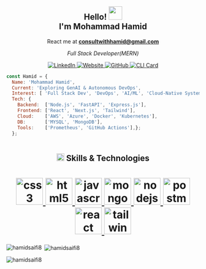 <div align="center">
  <h2>
    Hello! 
    <img src="https://media.giphy.com/media/hvRJCLFzcasrR4ia7z/giphy.gif" width="35px">  
    <br>I'm <strong>Mohammad Hamid   </strong>
  </h2>
 <p> React me at <b><u>consultwithhamid@gmail.com</u></b></p>
  <p><i>Full Stack Developer(MERN)</i></p>

  <a href="https://www.linkedin.com/in/consultwithhamid/">
    <img 
      src="https://img.shields.io/badge/LinkedIn-LinkedIn-24283B?style=for-the-badge&logo=linkedin&logoColor=white" 
      alt="LinkedIn" />
  </a>
  <a href="https://hamid.is-a.dev/">
    <img 
      src="https://img.shields.io/badge/Website-Website-24283B?style=for-the-badge&logo=google-chrome&logoColor=white" 
      alt="Website" />
  </a>
  <a href="https://github.com/hamidsaifi8">
    <img 
      src="https://img.shields.io/badge/GitHub-GitHub-24283B?style=for-the-badge&logo=github&logoColor=white" 
      alt="GitHub" />
  </a>
  <a href="https://www.npmjs.com/package/hamidsaifi8">
    <img 
      src="https://img.shields.io/badge/CLI-npx_hamidsaifi8-24283B?style=for-the-badge&logo=npm&logoColor=white" 
      alt="CLI Card" />
  </a>
</div>



```js
const Hamid = {
  Name: 'Mohammad Hamid',
  Current: 'Exploring GenAI & Autonomous DevOps',
  Interest: [ 'Full Stack Dev', 'DevOps', 'AI/ML', 'Cloud-Native Systems'],
  Tech: {
    Backend:  ['Node.js', 'FastAPI', 'Express.js'],
    Frontend: ['React', 'Next.js', 'Tailwind'],
    Cloud:    ['AWS', 'Azure', 'Docker', 'Kubernetes'],
    DB:       ['MYSQL', 'MongoDB'],
    Tools:    ['Prometheus', 'GitHub Actions'],};
  };
  
````

<h2 align="center">
  <img src="https://media2.giphy.com/media/QssGEmpkyEOhBCb7e1/giphy.gif" width="20px" height="20px">  
  Skills & Technologies
</h2>

<h1 align="center" gap-4> <a href="https://www.w3schools.com/css/" target="_blank" rel="noreferrer"> <img src="https://raw.githubusercontent.com/devicons/devicon/master/icons/css3/css3-original-wordmark.svg" alt="css3" width="70" height="70"/> </a>  <a href="https://www.w3.org/html/" target="_blank" rel="noreferrer"> <img src="https://raw.githubusercontent.com/devicons/devicon/master/icons/html5/html5-original-wordmark.svg" alt="html5" width="70" height="70"/> </a> <a href="https://developer.mozilla.org/en-US/docs/Web/JavaScript" target="_blank" rel="noreferrer"> <img src="https://raw.githubusercontent.com/devicons/devicon/master/icons/javascript/javascript-original.svg" alt="javascript" width="70" height="70"/> </a> <a href="https://www.mongodb.com/" target="_blank" rel="noreferrer"> <img src="https://raw.githubusercontent.com/devicons/devicon/master/icons/mongodb/mongodb-original-wordmark.svg" alt="mongodb" width="70" height="70"/> </a> <a href="https://nodejs.org" target="_blank" rel="noreferrer"> <img src="https://raw.githubusercontent.com/devicons/devicon/master/icons/nodejs/nodejs-original-wordmark.svg" alt="nodejs" width="70" height="70"/> </a> <a href="https://postman.com" target="_blank" rel="noreferrer"> <img src="https://www.vectorlogo.zone/logos/getpostman/getpostman-icon.svg" alt="postman" width="70" height="70"/> </a> <a href="https://reactjs.org/" target="_blank" rel="noreferrer"> <img src="https://raw.githubusercontent.com/devicons/devicon/master/icons/react/react-original-wordmark.svg" alt="react" width="70" height="70"/> </a> <a href="https://tailwindcss.com/" target="_blank" rel="noreferrer"> <img src="https://www.vectorlogo.zone/logos/tailwindcss/tailwindcss-icon.svg" alt="tailwind" width="70" height="70"/> </a> </h1>  

</div>
 <p><img align="left" src="https://github-readme-stats.vercel.app/api/top-langs?username=hamidsaifi8&show_icons=true&locale=en&layout=compact" alt="hamidsaifi8" /></p>

<p>&nbsp;<img align="center" src="https://github-readme-stats.vercel.app/api?username=hamidsaifi8&show_icons=true&locale=en" alt="hamidsaifi8" /></p>

<p><img align="center" src="https://github-readme-streak-stats.herokuapp.com/?user=hamidsaifi8&" alt="hamidsaifi8" /></p>
